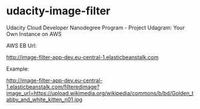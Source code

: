 # udacity-image-filter
Udacity Cloud Developer Nanodegree Program - Project Udagram: Your Own Instance on AWS

AWS EB Url:

http://image-filter-app-dev.eu-central-1.elasticbeanstalk.com

Example:

http://image-filter-app-dev.eu-central-1.elasticbeanstalk.com/filteredimage?image_url=https://upload.wikimedia.org/wikipedia/commons/b/bd/Golden_tabby_and_white_kitten_n01.jpg